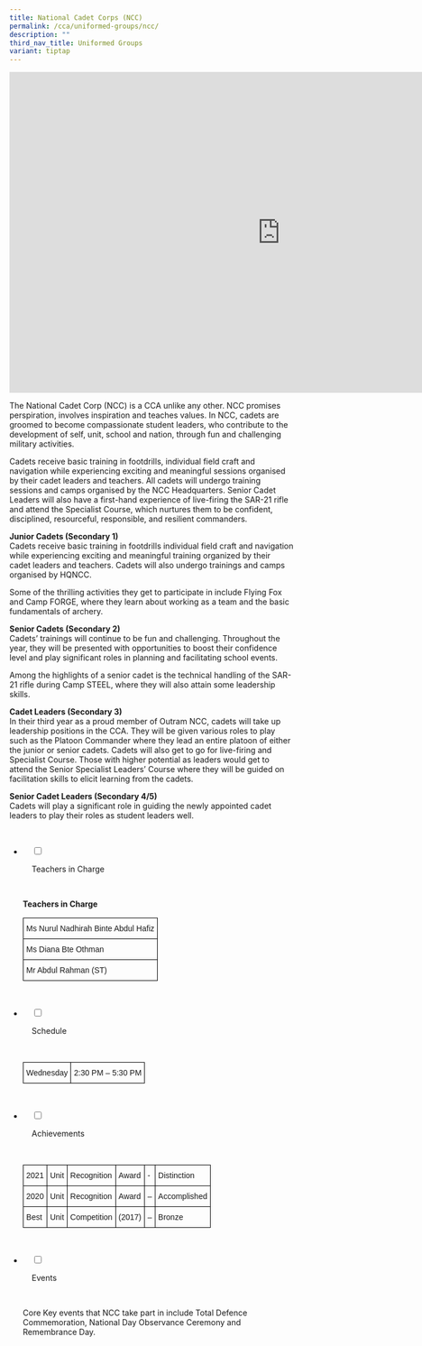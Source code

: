 ```yaml
---
title: National Cadet Corps (NCC)
permalink: /cca/uniformed-groups/ncc/
description: ""
third_nav_title: Uniformed Groups
variant: tiptap
---
```

<iframe allowfullscreen="true" height="569" width="960" frameborder="0" src="https://docs.google.com/presentation/d/e/2PACX-1vTE2L9pwBZyr0kQoM7t_IYVhD_Yy_40IBSSrk8LYqBCQTDGAaMkBXFoFIkMkzFbMctBNT7yxPVOX722/embed?start=false&amp;loop=false&amp;delayms=3000"></iframe>

The National Cadet Corp (NCC) is a CCA unlike any other. NCC promises perspiration, involves inspiration and teaches values. In NCC, cadets are groomed to become compassionate student leaders, who contribute to the development of self, unit, school and nation, through fun and challenging military activities.  
  
Cadets receive basic training in footdrills, individual field craft and navigation while experiencing exciting and meaningful sessions organised by their cadet leaders and teachers. All cadets will undergo training sessions and camps organised by the NCC Headquarters. Senior Cadet Leaders will also have a first-hand experience of live-firing the SAR-21 rifle and attend the Specialist Course, which nurtures them to be confident, disciplined, resourceful, responsible, and resilient commanders.  
  
**Junior Cadets (Secondary 1)**  
Cadets receive basic training in footdrills individual field craft and navigation while experiencing exciting and meaningful training organized by their cadet leaders and teachers. Cadets will also undergo trainings and camps organised by HQNCC.  
  
Some of the thrilling activities they get to participate in include Flying Fox and Camp FORGE, where they learn about working as a team and the basic fundamentals of archery.  
  
**Senior Cadets (Secondary 2)**  
Cadets’ trainings will continue to be fun and challenging. Throughout the year, they will be presented with opportunities to boost their confidence level and play significant roles in planning and facilitating school events.  
  
Among the highlights of a senior cadet is the technical handling of the SAR-21 rifle during Camp STEEL, where they will also attain some leadership skills.  
  
**Cadet Leaders (Secondary 3)**  
In their third year as a proud member of Outram NCC, cadets will take up leadership positions in the CCA. They will be given various roles to play such as the Platoon Commander where they lead an entire platoon of either the junior or senior cadets. Cadets will also get to go for live-firing and Specialist Course. Those with higher potential as leaders would get to attend the Senior Specialist Leaders’ Course where they will be guided on facilitation skills to elicit learning from the cadets.  
  
**Senior Cadet Leaders (Secondary 4/5)**  
Cadets will play a significant role in guiding the newly appointed cadet leaders to play their roles as student leaders well.

<ul class="jekyllcodex_accordion">

&nbsp;&nbsp;<li>

&nbsp;&nbsp;&nbsp;&nbsp;<input id="accordion1" type="checkbox">

&nbsp;&nbsp;&nbsp;&nbsp;<label for="accordion1">Teachers in Charge</label>

&nbsp;&nbsp;&nbsp;&nbsp;<div>

<p> <b> Teachers in Charge </b><br>

<style type="text/css">
.tg  {border-collapse:collapse;border-spacing:0;}
.tg td{border-color:black;border-style:solid;border-width:1px;font-family:Arial, sans-serif;font-size:14px;
  overflow:hidden;padding:10px 5px;word-break:normal;}
.tg th{border-color:black;border-style:solid;border-width:1px;font-family:Arial, sans-serif;font-size:14px;
  font-weight:normal;overflow:hidden;padding:10px 5px;word-break:normal;}
.tg .tg-0lax{text-align:left;vertical-align:top}
</style>
<table class="tg">
<thead>
  <tr>
    <th class="tg-0lax">Ms Nurul Nadhirah Binte Abdul Hafiz</th>
  </tr>
</thead>
<tbody>
  <tr>
    <td class="tg-0lax">Ms Diana Bte Othman</td>
  </tr>
  <tr>
    <td class="tg-0lax">Mr Abdul Rahman (ST)</td>
  </tr>
</tbody>
</table>	
	</p>

&nbsp;&nbsp;&nbsp;&nbsp;</div>

</li>
	<li>

&nbsp;&nbsp;&nbsp;&nbsp;<input id="accordion2" type="checkbox">

&nbsp;&nbsp;&nbsp;&nbsp;<label for="accordion2">Schedule </label>

&nbsp;&nbsp;&nbsp;&nbsp;<div>

<p> <style type="text/css">
.tg  {border-collapse:collapse;border-spacing:0;}
.tg td{border-color:black;border-style:solid;border-width:1px;font-family:Arial, sans-serif;font-size:14px;
  overflow:hidden;padding:10px 5px;word-break:normal;}
.tg th{border-color:black;border-style:solid;border-width:1px;font-family:Arial, sans-serif;font-size:14px;
  font-weight:normal;overflow:hidden;padding:10px 5px;word-break:normal;}
.tg .tg-0lax{text-align:left;vertical-align:top}
</style>
<table class="tg">
<thead>
  <tr>
    <td class="tg-0lax">Wednesday</td>
    <td class="tg-0lax">2:30 PM – 5:30 PM</td>
  </tr>
</thead>
</table>
	</p>

&nbsp;&nbsp;&nbsp;&nbsp;</div>

</li>
	
<li>

&nbsp;&nbsp;&nbsp;&nbsp;<input id="accordion3" type="checkbox">

&nbsp;&nbsp;&nbsp;&nbsp;<label for="accordion3">Achievements</label>

&nbsp;&nbsp;&nbsp;&nbsp;<div>

<p> <style type="text/css">
.tg  {border-collapse:collapse;border-spacing:0;}
.tg td{border-color:black;border-style:solid;border-width:1px;font-family:Arial, sans-serif;font-size:14px;
  overflow:hidden;padding:10px 5px;word-break:normal;}
.tg th{border-color:black;border-style:solid;border-width:1px;font-family:Arial, sans-serif;font-size:14px;
  font-weight:normal;overflow:hidden;padding:10px 5px;word-break:normal;}
.tg .tg-0lax{text-align:left;vertical-align:top}
</style>
<table class="tg">
<thead>
  <tr>
    <th class="tg-0lax">2021</th>
    <th class="tg-0lax">Unit</th>
    <th class="tg-0lax">Recognition</th>
    <th class="tg-0lax">Award</th>
    <th class="tg-0lax">-</th>
    <th class="tg-0lax">Distinction</th>
  </tr>
</thead>
<tbody>
  <tr>
    <td class="tg-0lax">2020</td>
    <td class="tg-0lax">Unit</td>
    <td class="tg-0lax">Recognition</td>
    <td class="tg-0lax">Award</td>
    <td class="tg-0lax">–</td>
    <td class="tg-0lax">Accomplished</td>
  </tr>
  <tr>
    <td class="tg-0lax">Best</td>
    <td class="tg-0lax">Unit</td>
    <td class="tg-0lax">Competition</td>
    <td class="tg-0lax">(2017)</td>
    <td class="tg-0lax">–</td>
    <td class="tg-0lax">Bronze</td>
  </tr>
</tbody>
</table></p>

&nbsp;&nbsp;&nbsp;&nbsp;</div>

</li>
	
<li>

&nbsp;&nbsp;&nbsp;&nbsp;<input id="accordion4" type="checkbox">

&nbsp;&nbsp;&nbsp;&nbsp;<label for="accordion4">Events</label>

&nbsp;&nbsp;&nbsp;&nbsp;<div>

<p>  
Core Key events that NCC take part in include Total Defence Commemoration, National Day Observance Ceremony and Remembrance Day.
			</p>

&nbsp;&nbsp;&nbsp;&nbsp;</div>

</li>
	
	

	
</ul>